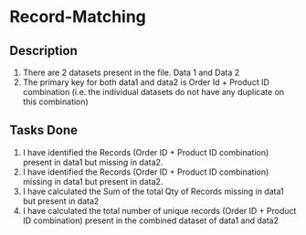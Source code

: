 # Record-Matching

## Description
1. There are 2 datasets present in the file. Data 1 and Data 2
2. The primary key for both data1 and data2 is Order Id + Product ID combination (i.e. the individual datasets do not have any duplicate on this combination)

## Tasks Done
1. I have identified the Records (Order ID + Product ID combination) present in data1 but missing in data2.
2. I have identified the Records (Order ID + Product ID combination) missing in data1 but present in data2.
3. I have calculated the Sum of the total Qty of Records missing in data1 but present in data2
4. I have calculated the total number of unique records (Order ID + Product ID combination) present in the combined dataset of data1 and data2

